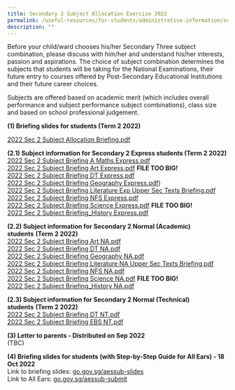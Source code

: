```yaml
---
title: Secondary 2 Subject Allocation Exercise 2022
permalink: /useful-resources/for-students/administrative-information/sec-2-subject-allocation-exercise-2022/
description: ""
---
```

Before your child/ward chooses his/her Secondary Three subject combination, please discuss with him/her and understand his/her interests, passion and aspirations. The choice of subject combination determines the subjects that students will be taking for the National Examinations, their future entry to courses offered by Post-Secondary Educational Institutions and their future career choices.

  

Subjects are offered based on academic merit (which includes overall performance and subject performance subject combinations), class size and based on school professional judgement.

  

**(1) Briefing slides for students (Term 2 2022)**

[2022 Sec 2 Subject Allocation Briefing.pdf](/files/2022%20Sec%202%20Subject%20Allocation%20Briefing.pdf)

  
**(2.1) Subject information for Secondary 2 Express students (Term 2 2022)** <br>
[2022 Sec 2 Subject Briefing A Maths Express.pdf](/files/2022%20Sec%202%20Subject%20Briefing%20A%20Maths%20Express.pdf) <br>
[2022 Sec 2 Subject Briefing Art Express.pdf](https://assumptionenglish.moe.edu.sg/qql/slot/u753/Students/Sec%202%20Subject%20Allocation/2022/Express/2022%20Sec%202%20Subject%20Briefing%20Art%20Express.pdf) **FILE TOO BIG!**<br>
[2022 Sec 2 Subject Briefing DT Express.pdf](/files/2022%20Sec%202%20Subject%20Briefing%20DT%20Express.pdf)  <br>
[2022 Sec 2 Subject Briefing Geography Express.pdf](/files/2022%20Sec%202%20Subject%20Briefing%20Geography%20Express.pdf))<br>
[2022 Sec 2 Subject Briefing Literature Exp Upper Sec Texts Briefing.pdf](/files/2022%20Sec%202%20Subject%20Briefing%20Literature%20Exp%20Upper%20Sec%20Texts%20Briefing.pdf)<br>
[2022 Sec 2 Subject Briefing NFS Express.pdf](/files/2022%20Sec%202%20Subject%20Briefing%20NFS%20Express.pdf)  <br>
[2022 Sec 2 Subject Briefing Science Express.pdf](https://assumptionenglish.moe.edu.sg/qql/slot/u753/Students/Sec%202%20Subject%20Allocation/2022/Express/2022%20Sec%202%20Subject%20Briefing%20Science%20Express.pdf) **FILE TOO BIG!** <br>
[2022 Sec 2 Subject Briefing\_History Express.pdf](/files/2022%20Sec%202%20Subject%20Briefing_History%20Express-v2%20Removed%20videos.pdf)
  
**(2.2) Subject information for Secondary 2 Normal (Academic) students** **(Term 2 2022)**<br>
[2022 Sec 2 Subject Briefing Art NA.pdf](/files/2022%20Sec%202%20Subject%20Briefing%20Art%20NA.pdf) <br>
[2022 Sec 2 Subject Briefing DT NA.pdf](/files/2022%20Sec%202%20Subject%20Briefing%20DT%20NA.pdf)<br>
[2022 Sec 2 Subject Briefing Geography NA.pdf](/files/2022%20Sec%202%20Subject%20Briefing%20Geography%20NA.pdf)  <br>
[2022 Sec 2 Subject Briefing Literature NA Upper Sec Texts Briefing.pdf](/files/2022%20Sec%202%20Subject%20Briefing%20Literature%20NA%20Upper%20Sec%20Texts%20Briefing.pdf)<br>
[2022 Sec 2 Subject Briefing NFS NA.pdf](/files/2022%20Sec%202%20Subject%20Briefing%20NFS%20NA.pdf) <br>
[2022 Sec 2 Subject Briefing Science NA.pdf](https://assumptionenglish.moe.edu.sg/qql/slot/u753/Students/Sec%202%20Subject%20Allocation/2022/NA/2022%20Sec%202%20Subject%20Briefing%20Science%20NA.pdf) **FILE TOO BIG!**<br>
[2022 Sec 2 Subject Briefing\_History NA.pdf](/files/2022%20Sec%202%20Subject%20Briefing_History%20NA%20-%20v2%20Removed%20videos.pdf)


**(2.3) Subject information for Secondary 2 Normal (Technical) students** **(Term 2 2022)**<br>
[2022 Sec 2 Subject Briefing DT NT.pdf](/files/2022%20Sec%202%20Subject%20Briefing%20DT%20NT.pdf)<br>
[2022 Sec 2 Subject Briefing EBS NT.pdf](/files/2022%20Sec%202%20Subject%20Briefing%20EBS%20NT.pdf)
  
**(3) Letter to parents - Distributed on Sep 2022**  
(TBC)  
  
**(4) Briefing slides for students (with Step-by-Step Guide for All Ears) - 18 Oct 2022**  
Link to briefing slides: [go.gov.sg/aessub-slides](http://go.gov.sg/aessub-slides)  
Link to All Ears: [go.gov.sg/aessub-submit](http://go.gov.sg/aessub-submit)
